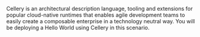 Cellery is an architectural description language, tooling and extensions for popular cloud-native runtimes that enables agile development teams to easily create a composable enterprise in a technology neutral way. You will be deploying a Hello World using Cellery in this scenario.
